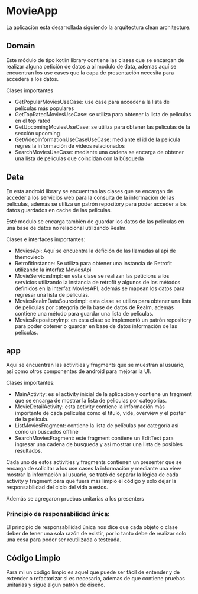 # MovieApp
La aplicación esta desarrollada siguiendo la arquitectura clean architecture.

## Domain
Este módulo de tipo  kotlin library contiene las clases que se encargan de realizar alguna petición de datos a al modulo de data, ademas aquí se encuentran los use cases que la capa de presentación necesita para accedera a los datos.

Clases importantes

* GetPopularMoviesUseCase: use case para acceder a la lista de películas más populares
* GetTopRatedMoviesUseCase: se utiliza para obtener la lista de películas en el top rated
* GetUpcomingMoviesUseCase: se utiliza para obtener las películas de la sección upcoming
* GetVideoInformationUseCaseUseCase: mediante el id de la película regres la información de videos relacionados
* SearchMoviesUseCase: mediante una cadena se encarga de obtener una lista de películas que coincidan con la búsqueda

## Data

En esta android library se encuentran las clases que se encargan de acceder a los servicios web para la consulta de la información de las películas, además se utiliza un patrón repository para poder acceder a los datos guardados en cache de las peliculas.

Esté modulo se encarga también de guardar los datos de las peliculas en una base de datos no relacional utilizando Realm.

Clases e interfaces importantes:

* MoviesApi: Aquí se encuentra la defición de las llamadas al api de themoviedb
* RetrofitInstance: Se utiliza para obtener una instancia de Retrofit utilizando la interfaz MoviesApi
* MovieServicesImpl: en esta clase se realizan las peticions a los servicios utilizando la instancia de retrofit y algunos de los métodos definidos en la interfaz MoviesAPI, además se mapean los datos para regresar una lista de peliculas.
* MoviesRealmDataSourceImpl: esta clase se utiliza para obtener una lista de peliculas por categoria de la base de datos de Realm, además contiene una método para guardar una lista de películas.
* MoviesRepositoryImp: en esta clase se implementó un patrón repository para poder obtener o guardar en base de datos información de las peliculas.

## app

Aquí se encuentran las activities y fragments que se muestran al usuario, así como otros componentes de android para mejorar la UI.

Clases importantes:
* MainActivity: es el activity inicial de la aplicación y contiene un fragment que se encarga de mostrar la lista de peliculas por categorias.
* MovieDetailActivity: esta activity contiene la información más importante de cada películas como el título, vide, overview y el poster de la película.
* ListMoviesFragment: contiene la lista de películas por categoría así como un buscados offline
* SearchMoviesFragment: este fragment contiene un EditText para ingresar una cadena de busqueda y así mostrar una lista de posibles resultados.

Cada uno de estos activities y fragments contienen un presenter que se encarga de solicitar a los use cases la información y mediante una view mostrar la información al usuario, se trató de separar la lógica de cada activity y fragment para que fuera mas limpio el código y solo dejar la responsabilidad del ciclo del vida a estos.

Además se agregaron pruebas unitarias a los presenters

### Principio de responsabilidad única:
El principio de responsabilidad única nos dice que cada objeto o clase deber de tener una sola razón de existir, por lo tanto debe de realizar solo una cosa para poder ser reutilizada o testeada.

## Código Limpio
Para mi un código limpio es aquel que puede ser fácil de entender y de extender o refactorizar si es necesario, ademas de que contiene pruebas unitarias y sigue algun patrón de diseño.

